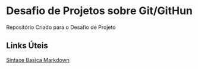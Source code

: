 # Desafio de Projetos sobre Git/GitHun
 Repositório Criado para o Desafio de Projeto
 
## Links Úteis
[Sintaxe Basica Markdown](https://www.markdownguide.org/basic-syntax/)
